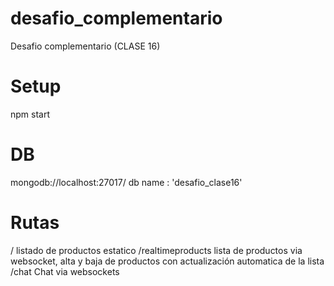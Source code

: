 # desafio_complementario
Desafio complementario (CLASE 16)

# Setup
npm start

# DB
mongodb://localhost:27017/
db name : 'desafio_clase16'

# Rutas 
/   listado de productos estatico
/realtimeproducts  lista de productos via websocket, alta y baja de productos con actualización automatica de la lista
/chat  Chat via websockets



